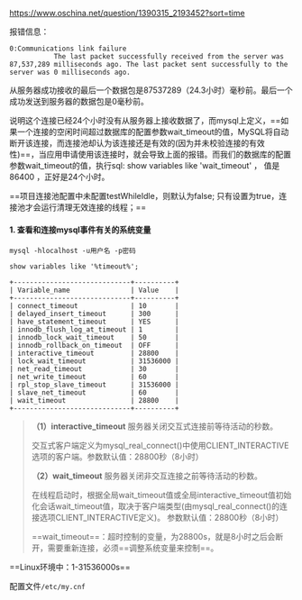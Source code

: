 https://www.oschina.net/question/1390315_2193452?sort=time



报错信息：

```
0:Communications link failure
           The last packet successfully received from the server was 87,537,289 milliseconds ago. The last packet sent successfully to the server was 0 milliseconds ago.
```

从服务器成功接收的最后一个数据包是87537289（24.3小时）毫秒前。最后一个成功发送到服务器的数据包是0毫秒前。

说明这个连接已经24个小时没有从服务器上接收数据了，而mysql上定义，==如果一个连接的空闲时间超过数据库的配置参数wait_timeout的值，MySQL将自动断开该连接，而连接池却认为该连接还是有效的(因为并未校验连接的有效性)==，当应用申请使用该连接时，就会导致上面的报错。而我们的数据库的配置参数wait_timeout的值，执行sql: show variables like  'wait_timeout' ， 值是86400 ，正好是24个小时。



==项目连接池配置中未配置testWhileIdle，则默认为false; 只有设置为true，连接池才会运行清理无效连接的线程；==



#### 1. 查看和连接mysql事件有关的系统变量

```shell
mysql -hlocalhost -u用户名 -p密码

show variables like '%timeout%';
```

```
+-----------------------------+----------+
| Variable_name               | Value    |
+-----------------------------+----------+
| connect_timeout             | 10       |
| delayed_insert_timeout      | 300      |
| have_statement_timeout      | YES      |
| innodb_flush_log_at_timeout | 1        |
| innodb_lock_wait_timeout    | 50       |
| innodb_rollback_on_timeout  | OFF      |
| interactive_timeout         | 28800    |
| lock_wait_timeout           | 31536000 |
| net_read_timeout            | 30       |
| net_write_timeout           | 60       |
| rpl_stop_slave_timeout      | 31536000 |
| slave_net_timeout           | 60       |
| wait_timeout                | 28800    |
+-----------------------------+----------+
```

>**（1）interactive_timeout**
>服务器关闭交互式连接前等待活动的秒数。
>
>交互式客户端定义为mysql_real_connect()中使用CLIENT_INTERACTIVE选项的客户端。参数默认值：28800秒（8小时）
>
>**（2）wait_timeout**
>服务器关闭非交互连接之前等待活动的秒数。
>
>在线程启动时，根据全局wait_timeout值或全局interactive_timeout值初始化会话wait_timeout值，取决于客户端类型(由mysql_real_connect()的连接选项CLIENT_INTERACTIVE定义)。
>参数默认值：28800秒（8小时）
>
>==wait_timeout==：超时控制的变量，为28800s，就是8小时之后会断开，需要重新连接，必须==调整系统变量来控制==。

==Linux环境中：1-31536000s==

配置文件`/etc/my.cnf`